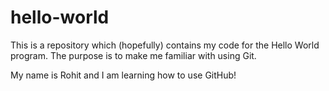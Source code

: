 # hello-world
This is a repository which (hopefully) contains my code for the Hello World program. The purpose is to make me familiar with using Git.

My name is Rohit and I am learning how to use GitHub!
